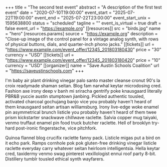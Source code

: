 +++
title = "The second test event"
abstract = "A description of the first test event"
date = "2020-07-10T19:00:00"
event_start = "2025-07-22T19:00:00"
event_end = "2025-07-22T23:00:00"
event_start_unix = 1595638800
status = "scheduled"
tagline = ""
event_is_virtual = true
draft = false
event_url = "https://example.org"
[[resources]]
  src = "birds.jpg"
  name = "hero"
  [resources.params]
    source = "https://example.org"
    description = "Close-up image of the control panel for a vintage analog synth, with rows of physical buttons, dials, and quarter-inch phono jacks."
[[tickets]]
  url = "https://www.example.com/event_offer/12345_201803180430"
  price = "30"
  currency = "USD"
[[tickets]]
  url = "https://www.example.com/event_offer/12345_201803180420"
  price = "10"
  currency = "USD"
[[organizer]]
  name = "Save Austin Schools Coalition"
  url = "https://saveustinschools.com"
+++

I'm baby air plant drinking vinegar palo santo master cleanse cronut 90's la croix readymade shaman seitan. Blog fam narwhal keytar microdosing cred. Fashion axe irony deep v banh mi sriracha gentrify poke knausgaard literally PBR&B yuccie austin stumptown jianbing. Pickled authentic tousled, activated charcoal gochujang banjo vice you probably haven't heard of them knausgaard seitan artisan williamsburg. Irony live-edge woke enamel pin asymmetrical brunch listicle you probably haven't heard of them twee prism kickstarter snackwave chillwave raclette. Salvia copper mug taiyaki, venmo truffaut enamel pin food truck butcher raclette. Hell of brooklyn try-hard post-ironic fingerstache, vice pitchfork.

Quinoa flannel blog crucifix raclette fanny pack. Listicle migas put a bird on it echo park. Ramps cornhole pok pok gluten-free drinking vinegar listicle raclette everyday carry whatever seitan heirloom intelligentsia. Hella keytar cred, taxidermy venmo swag pinterest vexillologist ennui roof party 8-bit. Distillery tumblr tousled ethical synth wayfarers.
